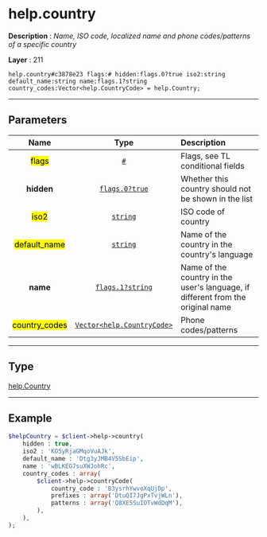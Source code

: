 # help.country

**Description** : *Name, ISO code, localized name and phone codes/patterns of a specific country*

**Layer** : 211

```tl
help.country#c3878e23 flags:# hidden:flags.0?true iso2:string default_name:string name:flags.1?string country_codes:Vector<help.CountryCode> = help.Country;
```

---

## Parameters

| Name | Type | Description |
| :---: | :---: | :--- |
| <mark>flags</mark> | [`#`](type/#) | Flags, see TL conditional fields |
| **hidden** | [`flags.0?true`](type/true) | Whether this country should not be shown in the list |
| <mark>iso2</mark> | [`string`](type/string) | ISO code of country |
| <mark>default_name</mark> | [`string`](type/string) | Name of the country in the country's language |
| **name** | [`flags.1?string`](type/string) | Name of the country in the user's language, if different from the original name |
| <mark>country_codes</mark> | [`Vector<help.CountryCode>`](type/help.CountryCode) | Phone codes/patterns |

---

## Type

[help.Country](type/help.Country)

---

## Example

```php
$helpCountry = $client->help->country(
	hidden : true,
	iso2 : 'KO5yRjaGMqoVuAJk',
	default_name : 'Dtg3yJMB4V5SbEip',
	name : 'wBLKEG7suXWJohRc',
	country_codes : array(
		$client->help->countryCode(
			country_code : 'B3ysrhYwvoXqUjDp',
			prefixes : array('DtuQI7JgPxTvjWLn'),
			patterns : array('Q8XE5SuIOTvWdDqM'),
		),
	),
);
```